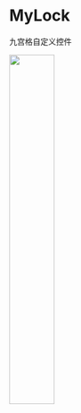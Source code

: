 # MyLock
九宫格自定义控件

<img src="/9j/4TRpRXhpZgAASUkqAAgAAAALABABAgAaAAAAkgAAAAABBAABAAAA4AEAAAEBBAABAAAA4AEA
ADIBAgAUAAAArAAAABIBAwABAAAAAQAAABMCAwABAAAAAQAAAGmHBAABAAAA1wAAACgBAwABAAAA
AgAAABoBBQABAAAAwAAAABsBBQABAAAAyAAAAA8BAgAHAAAA0AAAALUBAABBbmRyb2lkIFNESyBi
dWlsdCBmb3IgeDg2ADIwMTc6MDY6MjEgMDI6Mzc6MzIASAAAAAEAAABIAAAAAQAAAEdvb2dsZQAO
AJKSAgAEAAAAMDg3AJGSAgAEAAAAMDg3AJCSAgAEAAAAMDg3AAqSBQABAAAAhQEAAAmSAwABAAAA
AAAAAASQAgAUAAAAjQEAAAOgBAABAAAA4AEAAAOQAgAUAAAAoQEAAAOkAwABAAAAAAAAAAKgBAAB
AAAA4AEAAAGRBwAEAAAAAQIDAAGgAwABAAAA//8AAACQBwAEAAAAMDIyMACgBwAEAAAAMDEwMAAA
AAAkEwAA6AMAADIwMTc6MDY6MjEgMDI6Mzc6MzIAMjAxNzowNjoyMSAwMjozNzozMgACAAECBAAB
AAAA0wEAAAICBAABAAAAjjIAAAAAAAD/2P/gABBKRklGAAEBAAABAAEAAP/bAEMABQMEBAQDBQQE
BAUFBQYHDAgHBwcHDwsLCQwRDxISEQ8RERMWHBcTFBoVEREYIRgaHR0fHx8TFyIkIh4kHB4fHv/b
AEMBBQUFBwYHDggIDh4UERQeHh4eHh4eHh4eHh4eHh4eHh4eHh4eHh4eHh4eHh4eHh4eHh4eHh4e
Hh4eHh4eHh4eHv/AABEIAPABQAMBIgACEQEDEQH/xAAfAAABBQEBAQEBAQAAAAAAAAAAAQIDBAUG
BwgJCgv/xAC1EAACAQMDAgQDBQUEBAAAAX0BAgMABBEFEiExQQYTUWEHInEUMoGRoQgjQrHBFVLR
8CQzYnKCCQoWFxgZGiUmJygpKjQ1Njc4OTpDREVGR0hJSlNUVVZXWFlaY2RlZmdoaWpzdHV2d3h5
eoOEhYaHiImKkpOUlZaXmJmaoqOkpaanqKmqsrO0tba3uLm6wsPExcbHyMnK0tPU1dbX2Nna4eLj
5OXm5+jp6vHy8/T19vf4+fr/xAAfAQADAQEBAQEBAQEBAAAAAAAAAQIDBAUGBwgJCgv/xAC1EQAC
AQIEBAMEBwUEBAABAncAAQIDEQQFITEGEkFRB2FxEyIygQgUQpGhscEJIzNS8BVictEKFiQ04SXx
FxgZGiYnKCkqNTY3ODk6Q0RFRkdISUpTVFVWV1hZWmNkZWZnaGlqc3R1dnd4eXqCg4SFhoeIiYqS
k5SVlpeYmZqio6Slpqeoqaqys7S1tre4ubrCw8TFxsfIycrS09TV1tfY2dri4+Tl5ufo6ery8/T1
9vf4+fr/2gAMAwEAAhEDEQA/APFv+FN/9TF/5Jf/AGdH/CZf8IB/xSP9nf2l9g/5efP8rf5n7z7m
1sY346npmvV6+ffi9/yUTVP+2P8A6JSgDq/+Fyf9S7/5O/8A2FH/AAuT/qXf/J3/AOwryiigD1f/
AIQ3/hP/APirv7R/s37f/wAu3kebs8v939/cuc7M9B1xR/wpv/qYv/JL/wCzrrPhD/yTvTP+23/o
566ugDyj/hTf/Uxf+SX/ANnR/wAJl/wgH/FI/wBnf2l9g/5efP8AK3+Z+8+5tbGN+Op6Zr1evn34
vf8AJRNU/wC2P/olKAOr/wCFyf8AUu/+Tv8A9hR/wuT/AKl3/wAnf/sK8oooA9X/AOEN/wCE/wD+
Ku/tH+zft/8Ay7eR5uzy/wB39/cuc7M9B1xR/wAKb/6mL/yS/wDs66z4Q/8AJO9M/wC23/o566ug
Dyj/AIU3/wBTF/5Jf/Z0f8Jl/wAIB/xSP9nf2l9g/wCXnz/K3+Z+8+5tbGN+Op6Zr1evn34vf8lE
1T/tj/6JSgDq/wDhcn/Uu/8Ak7/9hR/wuT/qXf8Ayd/+wryiigD1f/hDf+E//wCKu/tH+zft/wDy
7eR5uzy/3f39y5zsz0HXFH/Cm/8AqYv/ACS/+zrrPhD/AMk70z/tt/6OeuroA8o/4U3/ANTF/wCS
X/2dH/CZf8IB/wAUj/Z39pfYP+Xnz/K3+Z+8+5tbGN+Op6Zr1evn34vf8lE1T/tj/wCiUoA6v/hc
n/Uu/wDk7/8AYUf8Lk/6l3/yd/8AsK8oooA9X/4Q3/hP/wDirv7R/s37f/y7eR5uzy/3f39y5zsz
0HXFH/Cm/wDqYv8AyS/+zrrPhD/yTvTP+23/AKOeuroA8o/4U3/1MX/kl/8AZ0f8Jl/wgH/FI/2d
/aX2D/l58/yt/mfvPubWxjfjqema9Xr59+L3/JRNU/7Y/wDolKAOr/4XJ/1Lv/k7/wDYUf8AC5P+
pd/8nf8A7CvKKKAPV/8AhDf+E/8A+Ku/tH+zft//AC7eR5uzy/3f39y5zsz0HXFH/Cm/+pi/8kv/
ALOus+EP/JO9M/7bf+jnrq6APKP+FN/9TF/5Jf8A2dH/AAmX/CAf8Uj/AGd/aX2D/l58/wArf5n7
z7m1sY346npmvV6+ffi9/wAlE1T/ALY/+iUoA6v/AIXJ/wBS7/5O/wD2FH/C5P8AqXf/ACd/+wry
iigD1f8A4Q3/AIT/AP4q7+0f7N+3/wDLt5Hm7PL/AHf39y5zsz0HXFH/AApv/qYv/JL/AOzrrPhD
/wAk70z/ALbf+jnrq6APKP8AhTf/AFMX/kl/9nR/wmX/AAgH/FI/2d/aX2D/AJefP8rf5n7z7m1s
Y346npmvV6+ffi9/yUTVP+2P/olKAOr/AOFyf9S7/wCTv/2FH/C5P+pd/wDJ3/7CvKKKAPq6vn34
vf8AJRNU/wC2P/olK7b/AIXBpv8A0B7v/v4tZ934PufHlw/iy0vIrOC+xthlUsy7B5ZyRxyUJ/Gg
Dy2ivTP+FP6l/wBBi0/79tR/wp/Uv+gxaf8AftqAO3+EP/JO9M/7bf8Ao566uvLrPxhbeA7ZfCd3
ZzXk9jndNEwVW3nzBgHngPj8Kl/4XBpv/QHu/wDv4tAHplfPvxe/5KJqn/bH/wBEpXbf8Lg03/oD
3f8A38Ws+78H3Pjy4fxZaXkVnBfY2wyqWZdg8s5I45KE/jQB5bRXpn/Cn9S/6DFp/wB+2o/4U/qX
/QYtP+/bUAdv8If+Sd6Z/wBtv/Rz11deXWfjC28B2y+E7uzmvJ7HO6aJgqtvPmDAPPAfH4VL/wAL
g03/AKA93/38WgD0yvn34vf8lE1T/tj/AOiUrtv+Fwab/wBAe7/7+LWfd+D7nx5cP4stLyKzgvsb
YZVLMuweWckcclCfxoA8tor0z/hT+pf9Bi0/79tR/wAKf1L/AKDFp/37agDt/hD/AMk70z/tt/6O
eurry6z8YW3gO2Xwnd2c15PY53TRMFVt58wYB54D4/Cpf+Fwab/0B7v/AL+LQB6ZXz78Xv8Akomq
f9sf/RKV23/C4NN/6A93/wB/FrPu/B9z48uH8WWl5FZwX2NsMqlmXYPLOSOOShP40AeW0V6Z/wAK
f1L/AKDFp/37aj/hT+pf9Bi0/wC/bUAdv8If+Sd6Z/22/wDRz11deXWfjC28B2y+E7uzmvJ7HO6a
JgqtvPmDAPPAfH4VL/wuDTf+gPd/9/FoA9Mr59+L3/JRNU/7Y/8AolK7b/hcGm/9Ae7/AO/i1n3f
g+58eXD+LLS8is4L7G2GVSzLsHlnJHHJQn8aAPLaK9M/4U/qX/QYtP8Av21H/Cn9S/6DFp/37agD
t/hD/wAk70z/ALbf+jnrq68us/GFt4Dtl8J3dnNeT2Od00TBVbefMGAeeA+PwqX/AIXBpv8A0B7v
/v4tAHplfPvxe/5KJqn/AGx/9EpXbf8AC4NN/wCgPd/9/FrPu/B9z48uH8WWl5FZwX2NsMqlmXYP
LOSOOShP40AeW0V6Z/wp/Uv+gxaf9+2o/wCFP6l/0GLT/v21AHb/AAh/5J3pn/bb/wBHPXV15dZ+
MLbwHbL4Tu7Oa8nsc7pomCq28+YMA88B8fhUv/C4NN/6A93/AN/FoA9Mr59+L3/JRNU/7Y/+iUrt
v+Fwab/0B7v/AL+LWfd+D7nx5cP4stLyKzgvsbYZVLMuweWckcclCfxoA8tor0z/AIU/qX/QYtP+
/bUf8Kf1L/oMWn/ftqAPM6+g/hD/AMk70z/tt/6OevnyvoP4Q/8AJO9M/wC23/o56AOrooooA+ff
i9/yUTVP+2P/AKJSuTrrPi9/yUTVP+2P/olK5OgAr6D+EP8AyTvTP+23/o56+fK+g/hD/wAk70z/
ALbf+jnoA6uiiigD59+L3/JRNU/7Y/8AolK5Ous+L3/JRNU/7Y/+iUrk6ACvoP4Q/wDJO9M/7bf+
jnr58r6D+EP/ACTvTP8Att/6OegDq6KKKAPn34vf8lE1T/tj/wCiUrk66z4vf8lE1T/tj/6JSuTo
AK+g/hD/AMk70z/tt/6OevnyvoP4Q/8AJO9M/wC23/o56AOrooooA+ffi9/yUTVP+2P/AKJSuTrr
Pi9/yUTVP+2P/olK5OgAr6D+EP8AyTvTP+23/o56+fK+g/hD/wAk70z/ALbf+jnoA6uiiigD59+L
3/JRNU/7Y/8AolK5Ous+L3/JRNU/7Y/+iUrk6ACvoP4Q/wDJO9M/7bf+jnr58r6D+EP/ACTvTP8A
tt/6OegDq6KKKAPn34vf8lE1T/tj/wCiUrk66z4vf8lE1T/tj/6JSuToAK+g/hD/AMk70z/tt/6O
evnyvoP4Q/8AJO9M/wC23/o56AOrooooA8S/4VH4j/5/dJ/7+yf/ABFdDo/i7TfAunReFdXgu572
xz5slqitEd5MgwWZT0cZyBzmvTK+ffi9/wAlE1T/ALY/+iUoA9B/4W54c/58tW/79R//ABdH/C3P
Dn/Plq3/AH6j/wDi68SooA9M1fwjqXjrUZfFWkT2kFlfY8qO6dllGwCM5Cqw6ocYJ4xVT/hUfiP/
AJ/dJ/7+yf8AxFehfCH/AJJ3pn/bb/0c9dXQB4l/wqPxH/z+6T/39k/+IrodH8Xab4F06Lwrq8F3
Pe2OfNktUVojvJkGCzKejjOQOc16ZXz78Xv+Siap/wBsf/RKUAeg/wDC3PDn/Plq3/fqP/4uj/hb
nhz/AJ8tW/79R/8AxdeJUUAemav4R1Lx1qMvirSJ7SCyvseVHdOyyjYBGchVYdUOME8Yqp/wqPxH
/wA/uk/9/ZP/AIivQvhD/wAk70z/ALbf+jnrq6APEv8AhUfiP/n90n/v7J/8RXQ6P4u03wLp0XhX
V4Lue9sc+bJaorRHeTIMFmU9HGcgc5r0yvn34vf8lE1T/tj/AOiUoA9B/wCFueHP+fLVv+/Uf/xd
H/C3PDn/AD5at/36j/8Ai68SooA9M1fwjqXjrUZfFWkT2kFlfY8qO6dllGwCM5Cqw6ocYJ4xVT/h
UfiP/n90n/v7J/8AEV6F8If+Sd6Z/wBtv/Rz11dAHiX/AAqPxH/z+6T/AN/ZP/iK6HR/F2m+BdOi
8K6vBdz3tjnzZLVFaI7yZBgsyno4zkDnNemV8+/F7/komqf9sf8A0SlAHoP/AAtzw5/z5at/36j/
APi6P+FueHP+fLVv+/Uf/wAXXiVFAHpmr+EdS8dajL4q0ie0gsr7HlR3Tsso2ARnIVWHVDjBPGKq
f8Kj8R/8/uk/9/ZP/iK9C+EP/JO9M/7bf+jnrq6APEv+FR+I/wDn90n/AL+yf/EV0Oj+LtN8C6dF
4V1eC7nvbHPmyWqK0R3kyDBZlPRxnIHOa9Mr59+L3/JRNU/7Y/8AolKAPQf+FueHP+fLVv8Av1H/
APF0f8Lc8Of8+Wrf9+o//i68SooA9M1fwjqXjrUZfFWkT2kFlfY8qO6dllGwCM5Cqw6ocYJ4xVT/
AIVH4j/5/dJ/7+yf/EV6F8If+Sd6Z/22/wDRz11dAHiX/Co/Ef8Az+6T/wB/ZP8A4iuh0fxdpvgX
TovCurwXc97Y582S1RWiO8mQYLMp6OM5A5zXplfPvxe/5KJqn/bH/wBEpQB6D/wtzw5/z5at/wB+
o/8A4uj/AIW54c/58tW/79R//F14lRQB6Zq/hHUvHWoy+KtIntILK+x5Ud07LKNgEZyFVh1Q4wTx
iqn/AAqPxH/z+6T/AN/ZP/iK9C+EP/JO9M/7bf8Ao566ugDxL/hUfiP/AJ/dJ/7+yf8AxFdDo/i7
TfAunReFdXgu572xz5slqitEd5MgwWZT0cZyBzmvTK+ffi9/yUTVP+2P/olKAPQf+FueHP8Any1b
/v1H/wDF0f8AC3PDn/Plq3/fqP8A+LrxKigD6ur59+L3/JRNU/7Y/wDolK9M/wCFo+FP+e13/wB+
DXHeI/C2q+M9Zn8S6GkL6febfJaWTYx2KEbI7fMpoA84ort/+FXeK/8Anlaf9/xR/wAKu8V/88rT
/v8AigD0z4Q/8k70z/tt/wCjnrq6858N+KNK8GaLB4a1x5U1Cz3ecIo96jexdcHv8rCtD/haPhT/
AJ7Xf/fg0AdtXz78Xv8Akomqf9sf/RKV6Z/wtHwp/wA9rv8A78GuO8R+FtV8Z6zP4l0NIX0+82+S
0smxjsUI2R2+ZTQB5xRXb/8ACrvFf/PK0/7/AIo/4Vd4r/55Wn/f8UAemfCH/knemf8Abb/0c9dX
XnPhvxRpXgzRYPDWuPKmoWe7zhFHvUb2Lrg9/lYVof8AC0fCn/Pa7/78GgDtq+ffi9/yUTVP+2P/
AKJSvTP+Fo+FP+e13/34Ncd4j8Lar4z1mfxLoaQvp95t8lpZNjHYoRsjt8ymgDziiu3/AOFXeK/+
eVp/3/FH/CrvFf8AzytP+/4oA9M+EP8AyTvTP+23/o566uvOfDfijSvBmiweGtceVNQs93nCKPeo
3sXXB7/KwrQ/4Wj4U/57Xf8A34NAHbV8+/F7/komqf8AbH/0Slemf8LR8Kf89rv/AL8GuO8R+FtV
8Z6zP4l0NIX0+82+S0smxjsUI2R2+ZTQB5xRXb/8Ku8V/wDPK0/7/ij/AIVd4r/55Wn/AH/FAHpn
wh/5J3pn/bb/ANHPXV15z4b8UaV4M0WDw1rjypqFnu84RR71G9i64Pf5WFaH/C0fCn/Pa7/78GgD
tq+ffi9/yUTVP+2P/olK9M/4Wj4U/wCe13/34Ncd4j8Lar4z1mfxLoaQvp95t8lpZNjHYoRsjt8y
mgDziiu3/wCFXeK/+eVp/wB/xR/wq7xX/wA8rT/v+KAPTPhD/wAk70z/ALbf+jnrq6858N+KNK8G
aLB4a1x5U1Cz3ecIo96jexdcHv8AKwrQ/wCFo+FP+e13/wB+DQB21fPvxe/5KJqn/bH/ANEpXpn/
AAtHwp/z2u/+/BrjvEfhbVfGesz+JdDSF9PvNvktLJsY7FCNkdvmU0AecUV2/wDwq7xX/wA8rT/v
+KP+FXeK/wDnlaf9/wAUAemfCH/knemf9tv/AEc9dXXnPhvxRpXgzRYPDWuPKmoWe7zhFHvUb2Lr
g9/lYVof8LR8Kf8APa7/AO/BoA7avn34vf8AJRNU/wC2P/olK9M/4Wj4U/57Xf8A34Ncd4j8Lar4
z1mfxLoaQvp95t8lpZNjHYoRsjt8ymgDziiu3/4Vd4r/AOeVp/3/ABR/wq7xX/zytP8Av+KAOIr6
D+EP/JO9M/7bf+jnr58r6D+EP/JO9M/7bf8Ao56AOrooooA+ffi9/wAlE1T/ALY/+iUrk66z4vf8
lE1T/tj/AOiUrk6ACvoP4Q/8k70z/tt/6OevnyvoP4Q/8k70z/tt/wCjnoA6uiiigD59+L3/ACUT
VP8Atj/6JSuTrrPi9/yUTVP+2P8A6JSuToAK+g/hD/yTvTP+23/o56+fK+g/hD/yTvTP+23/AKOe
gDq6KKKAPn34vf8AJRNU/wC2P/olK5Ous+L3/JRNU/7Y/wDolK5OgAr6D+EP/JO9M/7bf+jnr58r
6D+EP/JO9M/7bf8Ao56AOrooooA+ffi9/wAlE1T/ALY/+iUrk66z4vf8lE1T/tj/AOiUrk6ACvoP
4Q/8k70z/tt/6OevnyvoP4Q/8k70z/tt/wCjnoA6uiiigD59+L3/ACUTVP8Atj/6JSuTrrPi9/yU
TVP+2P8A6JSuToAK+g/hD/yTvTP+23/o56+fK+g/hD/yTvTP+23/AKOegDq6KKKAPn34vf8AJRNU
/wC2P/olK5Ous+L3/JRNU/7Y/wDolK5OgAr6D+EP/JO9M/7bf+jnr58r6D+EP/JO9M/7bf8Ao56A
OrooooA+ff8AhXPjL/oD/wDkzD/8VXoPhDxHo3hPw7a+H/EF59i1O13+dD5Tybdzs6/MgKnKsDwe
9eg18+/F7/komqf9sf8A0SlAHq//AAsbwb/0GP8AyWm/+Jo/4WN4N/6DH/ktN/8AE18+UUAeg+L/
AA5rPizxFdeIPD9n9t0y62eTP5qR7tiBG+VyGGGUjkdqyv8AhXPjL/oD/wDkzD/8VXq/wh/5J3pn
/bb/ANHPXV0AfPv/AArnxl/0B/8AyZh/+Kr0Hwh4j0bwn4dtfD/iC8+xana7/Oh8p5Nu52dfmQFT
lWB4PevQa+ffi9/yUTVP+2P/AKJSgD1f/hY3g3/oMf8AktN/8TR/wsbwb/0GP/Jab/4mvnyigDv/
ABloOqeKfEd1r+hW6XWm3ezyJjMkW/agRvlchhhlYcjtWP8A8ID4r/6BsX/gZD/8XXW+Fv8AkUNH
/wCuEn/o+Wr9eRXzKVKo4KOx+h5XwXQxuDp4iVVpyV7WRwf/AAgPiv8A6BsX/gZD/wDF16T4K13T
PDPhm00PW55La/tt/mxrA8oXc7OPmQFT8rA8H9apUVl/a0/5Ud//ABD/AA3/AD+l9yOm/wCE88L/
APP/ADf+AU//AMRR/wAJ54X/AOf+b/wCn/8AiK5mij+1p/yoP+If4b/n9L7kc3408P6t4m8TXeua
JbLc2Fzs8qRpkiLbUVD8rkMPmUjkfpWQPAHiwkAabGSeABeQ/wDxdd3VrSf+Qraf9d0/9CqoZpOU
kuUyr8B4enSlNVXom9l0PPv+Fc+Mv+gP/wCTMP8A8VXoPhDxHo3hPw7a+H/EF59i1O13+dD5Tybd
zs6/MgKnKsDwe9eg18+/F7/komqf9sf/AESle0fmR6v/AMLG8G/9Bj/yWm/+Jo/4WN4N/wCgx/5L
Tf8AxNfPlFAHoPi/w5rPizxFdeIPD9n9t0y62eTP5qR7tiBG+VyGGGUjkdqyv+Fc+Mv+gP8A+TMP
/wAVXq/wh/5J3pn/AG2/9HPXV0AfPv8Awrnxl/0B/wDyZh/+Kr0Hwh4j0bwn4dtfD/iC8+xana7/
ADofKeTbudnX5kBU5VgeD3r0Gvn34vf8lE1T/tj/AOiUoA9X/wCFjeDf+gx/5LTf/E0f8LG8G/8A
QY/8lpv/AImvnyigD0Hxf4c1nxZ4iuvEHh+z+26ZdbPJn81I92xAjfK5DDDKRyO1ZX/CufGX/QH/
APJmH/4qvV/hD/yTvTP+23/o566ugD59/wCFc+Mv+gP/AOTMP/xVeg+EPEejeE/Dtr4f8QXn2LU7
Xf50PlPJt3Ozr8yAqcqwPB716DXz78Xv+Siap/2x/wDRKUAer/8ACxvBv/QY/wDJab/4mj/hY3g3
/oMf+S03/wATXz5RQB6D4v8ADms+LPEV14g8P2f23TLrZ5M/mpHu2IEb5XIYYZSOR2rK/wCFc+Mv
+gP/AOTMP/xVer/CH/knemf9tv8A0c9dXQB8+/8ACufGX/QH/wDJmH/4qvQfCHiPRvCfh218P+IL
z7Fqdrv86Hynk27nZ1+ZAVOVYHg969Br59+L3/JRNU/7Y/8AolKAPV/+FjeDf+gx/wCS03/xNH/C
xvBv/QY/8lpv/ia+fKKAPq6vn34vf8lE1T/tj/6JSvYv+E28Kf8AQctP++jXlvjrRNV8ReKrzWdD
sZb/AE+42eTcRDKvtRVbH0ZSPwoA4Oiuh/4QnxX/ANAO7/If40f8IT4r/wCgHd/kP8aAPYvhD/yT
vTP+23/o566uuE8Ca3pXh3wpZ6Nrl9DYahb7/OglOGTdIzLn6qwP41t/8Jt4U/6Dlp/30aAOgr59
+L3/ACUTVP8Atj/6JSvYv+E28Kf9By0/76NeW+OtE1XxF4qvNZ0Oxlv9PuNnk3EQyr7UVWx9GUj8
KAODorof+EJ8V/8AQDu/yH+NH/CE+K/+gHd/kP8AGgDs/C3/ACKGj/8AXCT/ANHy1fqpoUEtnoFh
p90hiurWN0nibrGxkdwD/wABdT+Iq3Xy+M/jy9T924b/AORVQ/whRRRXKe4FFFFABVrSf+Qraf8A
XdP/AEKqtTWU8VteQ3M8gjhikV5HPRVByT+VaUvjXqc2M/3ep/hf5M9Fr59+L3/JRNU/7Y/+iUr2
L/hNvCn/AEHLT/vo15b460TVfEXiq81nQ7GW/wBPuNnk3EQyr7UVWx9GUj8K+uP52ODorof+EJ8V
/wDQDu/yH+NH/CE+K/8AoB3f5D/GgD2L4Q/8k70z/tt/6OeurrhPAmt6V4d8KWeja5fQ2GoW+/zo
JThk3SMy5+qsD+Nbf/CbeFP+g5af99GgDoK+ffi9/wAlE1T/ALY/+iUr2L/hNvCn/QctP++jXlvj
rRNV8ReKrzWdDsZb/T7jZ5NxEMq+1FVsfRlI/CgDg6K6H/hCfFf/AEA7v8h/jR/whPiv/oB3f5D/
ABoA9i+EP/JO9M/7bf8Ao566uuE8Ca3pXh3wpZ6Nrl9DYahb7/OglOGTdIzLn6qwP41t/wDCbeFP
+g5af99GgDoK+ffi9/yUTVP+2P8A6JSvYv8AhNvCn/QctP8Avo15b460TVfEXiq81nQ7GW/0+42e
TcRDKvtRVbH0ZSPwoA4Oiuh/4QnxX/0A7v8AIf40f8IT4r/6Ad3+Q/xoA9i+EP8AyTvTP+23/o56
6uuE8Ca3pXh3wpZ6Nrl9DYahb7/OglOGTdIzLn6qwP41t/8ACbeFP+g5af8AfRoA6Cvn34vf8lE1
T/tj/wCiUr2L/hNvCn/QctP++jXlvjrRNV8ReKrzWdDsZb/T7jZ5NxEMq+1FVsfRlI/CgDg6K6H/
AIQnxX/0A7v8h/jR/wAIT4r/AOgHd/kP8aAOer6D+EP/ACTvTP8Att/6OevnyvoP4Q/8k70z/tt/
6OegDq6KKKAPn34vf8lE1T/tj/6JSuTrrPi9/wAlE1T/ALY/+iUrk6ACvoP4Q/8AJO9M/wC23/o5
6+fK+g/hD/yTvTP+23/o56AOrooooA871j/kada/6+Y//SeKoKn1j/kada/6+Y//AEniqCvl8Z/H
l6n7tw3/AMiqh/hCiiiuU9wKKKKACqeu/wDIEv8A/r2k/wDQTVyqeu/8gS//AOvaT/0E1pS+Nepz
Yz/d6n+F/kzyivoP4Q/8k70z/tt/6OevnyvoP4Q/8k70z/tt/wCjnr64/nY6uiiigD59+L3/ACUT
VP8Atj/6JSuTrrPi9/yUTVP+2P8A6JSuToAK+g/hD/yTvTP+23/o56+fK+g/hD/yTvTP+23/AKOe
gDq6KKKAPn34vf8AJRNU/wC2P/olK5Ous+L3/JRNU/7Y/wDolK5OgAr6D+EP/JO9M/7bf+jnr58r
6D+EP/JO9M/7bf8Ao56AOrooooA+ffi9/wAlE1T/ALY/+iUrk66z4vf8lE1T/tj/AOiUrk6ACvoP
4Q/8k70z/tt/6OevnyvoP4Q/8k70z/tt/wCjnoA6uiiigD5n/wCEZ8R/9C/q3/gHJ/hXsXw41PTd
H8GWGnavqFpp97D5nm291MsUqZkZhlWIIyCCM9iK7avn34vf8lE1T/tj/wCiUoA9t/4Sbw5/0MGk
/wDgZH/jR/wk3hz/AKGDSf8AwMj/AMa+ZqKAO2+I2malrHjO/wBR0jT7vULKby/KuLWFpYnxGqnD
KCDggg4PUGuf/wCEZ8R/9C/q3/gHJ/hXtvwh/wCSd6Z/22/9HPXV0AfM/wDwjPiP/oX9W/8AAOT/
AAr2L4canpuj+DLDTtX1C00+9h8zzbe6mWKVMyMwyrEEZBBGexFdtXz78Xv+Siap/wBsf/RKUAe2
/wDCTeHP+hg0n/wMj/xo/wCEm8Of9DBpP/gZH/jXzNRQB7PqEsdxr2qXdvIk1tPOjQyo25JAIY1J
UjggMrDjuCO1R1Q8Lf8AIoaP/wBcJP8A0fLV+vl8Z/Hl6n7tw3/yKqH+EKKKK5T3AooooAKratFJ
NpV3DDG8kskDqiIuWYlSAAB1NWataT/yFbT/AK7p/wChVpS+NepzYz/d6n+F/kzyj/hGfEf/AEL+
rf8AgHJ/hXsXw41PTdH8GWGnavqFpp97D5nm291MsUqZkZhlWIIyCCM9iK7avn34vf8AJRNU/wC2
P/olK+uP52Pbf+Em8Of9DBpP/gZH/jR/wk3hz/oYNJ/8DI/8a+ZqKAO2+I2malrHjO/1HSNPu9Qs
pvL8q4tYWlifEaqcMoIOCCDg9Qa5/wD4RnxH/wBC/q3/AIByf4V7b8If+Sd6Z/22/wDRz11dAHzP
/wAIz4j/AOhf1b/wDk/wr2L4canpuj+DLDTtX1C00+9h8zzbe6mWKVMyMwyrEEZBBGexFdtXz78X
v+Siap/2x/8ARKUAe2/8JN4c/wChg0n/AMDI/wDGj/hJvDn/AEMGk/8AgZH/AI18zUUAdt8RtM1L
WPGd/qOkafd6hZTeX5VxawtLE+I1U4ZQQcEEHB6g1z//AAjPiP8A6F/Vv/AOT/CvbfhD/wAk70z/
ALbf+jnrq6APmf8A4RnxH/0L+rf+Acn+FexfDjU9N0fwZYadq+oWmn3sPmebb3UyxSpmRmGVYgjI
IIz2Irtq+ffi9/yUTVP+2P8A6JSgD23/AISbw5/0MGk/+Bkf+NH/AAk3hz/oYNJ/8DI/8a+ZqKAO
2+I2malrHjO/1HSNPu9QspvL8q4tYWlifEaqcMoIOCCDg9Qa5/8A4RnxH/0L+rf+Acn+Fe2/CH/k
nemf9tv/AEc9dXQB8z/8Iz4j/wChf1b/AMA5P8K9i+HGp6bo/gyw07V9QtNPvYfM823uplilTMjM
MqxBGQQRnsRXbV8+/F7/AJKJqn/bH/0SlAHtv/CTeHP+hg0n/wADI/8AGj/hJvDn/QwaT/4GR/41
8zUUAfV1fPvxe/5KJqn/AGx/9EpXvH9p6b/0ELT/AL/L/jXhnxStbm88d6jc2lvNcQP5W2SJCyti
JQcEcHkYoA46irf9mal/0D7v/vy3+FH9mal/0D7v/vy3+FAHvHwh/wCSd6Z/22/9HPXV1x3wsuba
z8B6dbXdxFbzp5u6OVwjLmVyMg8jgg10/wDaem/9BC0/7/L/AI0AWq+ffi9/yUTVP+2P/olK94/t
PTf+ghaf9/l/xrwz4pWtzeeO9RubS3muIH8rbJEhZWxEoOCODyMUAcdRVv8AszUv+gfd/wDflv8A
Cj+zNS/6B93/AN+W/wAKAPY/hxosWo+BNKneZ0KpKmAB/wA9pD/Wug/4Ra3/AOfqX/vkVnfCy5tr
PwHp1td3EVvOnm7o5XCMuZXIyDyOCDXT/wBp6b/0ELT/AL/L/jXLPBUJycpR1fmz3sNxNmmFpRo0
qtox2Vo/qjJ/4Ra3/wCfqX/vkV5r411+bQfE13pMNukyQbMOxIJ3Irf1r2D+09N/6CFp/wB/l/xr
wz4pWtzeeO9RubS3muIH8rbJEhZWxEoOCODyMVP9n4f+X8X/AJm3+t+cf8/v/JY//IkP/CbXX/Pj
D/30aP8AhNrr/nxh/wC+jXP/ANmal/0D7v8A78t/hR/Zmpf9A+7/AO/Lf4Uf2fh/5fxf+Yf635x/
z+/8lj/8ie1eCtOTXvDNpq00jQvPvyiDIG12Xv8ASt218NwQXMU4uZCY3DgFRzg5rK+FlzbWfgPT
ra7uIredPN3RyuEZcyuRkHkcEGun/tPTf+ghaf8Af5f8aFgMOndR/Fkz4szecXGVXR/3Y/5Fqvn3
4vf8lE1T/tj/AOiUr3j+09N/6CFp/wB/l/xrwz4pWtzeeO9RubS3muIH8rbJEhZWxEoOCODyMV2H
zpx1FW/7M1L/AKB93/35b/Cj+zNS/wCgfd/9+W/woA94+EP/ACTvTP8Att/6OeurrjvhZc21n4D0
62u7iK3nTzd0crhGXMrkZB5HBBrp/wC09N/6CFp/3+X/ABoAtV8+/F7/AJKJqn/bH/0Sle8f2npv
/QQtP+/y/wCNeGfFK1ubzx3qNzaW81xA/lbZIkLK2IlBwRweRigDjqKt/wBmal/0D7v/AL8t/hR/
Zmpf9A+7/wC/Lf4UAe8fCH/knemf9tv/AEc9dXXHfCy5trPwHp1td3EVvOnm7o5XCMuZXIyDyOCD
XT/2npv/AEELT/v8v+NAFqvn34vf8lE1T/tj/wCiUr3j+09N/wCghaf9/l/xrwz4pWtzeeO9RubS
3muIH8rbJEhZWxEoOCODyMUAcdRVv+zNS/6B93/35b/Cj+zNS/6B93/35b/CgD3j4Q/8k70z/tt/
6OeurrjvhZc21n4D062u7iK3nTzd0crhGXMrkZB5HBBrp/7T03/oIWn/AH+X/GgC1Xz78Xv+Siap
/wBsf/RKV7x/aem/9BC0/wC/y/414Z8UrW5vPHeo3NpbzXED+VtkiQsrYiUHBHB5GKAOOoq3/Zmp
f9A+7/78t/hR/Zmpf9A+7/78t/hQBUr6D+EP/JO9M/7bf+jnr58r6D+EP/JO9M/7bf8Ao56AOroo
ooA+ffi9/wAlE1T/ALY/+iUrk66z4vf8lE1T/tj/AOiUrk6ACvoP4Q/8k70z/tt/6OevnyvoP4Q/
8k70z/tt/wCjnoA6uiiigD59+L3/ACUTVP8Atj/6JSuTrrPi9/yUTVP+2P8A6JSuToAK+g/hD/yT
vTP+23/o56+fK+g/hD/yTvTP+23/AKOegDq6KKKAPn34vf8AJRNU/wC2P/olK5Ous+L3/JRNU/7Y
/wDolK5OgAr6D+EP/JO9M/7bf+jnr58r6D+EP/JO9M/7bf8Ao56AOrooooA+ffi9/wAlE1T/ALY/
+iUrk66z4vf8lE1T/tj/AOiUrk6ACvoP4Q/8k70z/tt/6OevnyvoP4Q/8k70z/tt/wCjnoA6uiii
gD59+L3/ACUTVP8Atj/6JSuTrrPi9/yUTVP+2P8A6JSuToAK+g/hD/yTvTP+23/o56+fK+g/hD/y
TvTP+23/AKOegDq6KKKAPn34vf8AJRNU/wC2P/olK5Ous+L3/JRNU/7Y/wDolK5OgAr6D+EP/JO9
M/7bf+jnr58r6D+EP/JO9M/7bf8Ao56AOrooooA+Ua+g/hD/AMk70z/tt/6Oeurr59+L3/JRNU/7
Y/8AolKAPoKivlGigDrPi9/yUTVP+2P/AKJSuTr6D+EP/JO9M/7bf+jnrq6APlGvoP4Q/wDJO9M/
7bf+jnrq6+ffi9/yUTVP+2P/AKJSgD6Cor5RooA6z4vf8lE1T/tj/wCiUrk6+g/hD/yTvTP+23/o
566ugD5Rr6D+EP8AyTvTP+23/o566uvn34vf8lE1T/tj/wCiUoA+gqK+UaKAOs+L3/JRNU/7Y/8A
olK5OvoP4Q/8k70z/tt/6OeuroA+Ua+g/hD/AMk70z/tt/6Oeurr59+L3/JRNU/7Y/8AolKAPoKi
vlGigDrPi9/yUTVP+2P/AKJSuTr6D+EP/JO9M/7bf+jnrq6APlGvoP4Q/wDJO9M/7bf+jnrq6+ff
i9/yUTVP+2P/AKJSgD6Cor5RooA6z4vf8lE1T/tj/wCiUrk6+g/hD/yTvTP+23/o566ugD5Rr6D+
EP8AyTvTP+23/o566uvn34vf8lE1T/tj/wCiUoA+gqK+UaKAOs+L3/JRNU/7Y/8AolK5OvoP4Q/8
k70z/tt/6OeuroA+Ua+g/hD/AMk70z/tt/6Oeurr59+L3/JRNU/7Y/8AolKAPoKivlGigD6ur59+
L3/JRNU/7Y/+iUr6Cr59+L3/ACUTVP8Atj/6JSgDk6KKKAPoP4Q/8k70z/tt/wCjnrq65T4Q/wDJ
O9M/7bf+jnrq6ACvn34vf8lE1T/tj/6JSvoKvn34vf8AJRNU/wC2P/olKAOTooooA+g/hD/yTvTP
+23/AKOeurrlPhD/AMk70z/tt/6OeuroAK+ffi9/yUTVP+2P/olK+gq+ffi9/wAlE1T/ALY/+iUo
A5OiiigD6D+EP/JO9M/7bf8Ao566uuU+EP8AyTvTP+23/o566ugAr59+L3/JRNU/7Y/+iUr6Cr59
+L3/ACUTVP8Atj/6JSgDk6KKKAPoP4Q/8k70z/tt/wCjnrq65T4Q/wDJO9M/7bf+jnrq6ACvn34v
f8lE1T/tj/6JSvoKvn34vf8AJRNU/wC2P/olKAOTooooA+g/hD/yTvTP+23/AKOeurrlPhD/AMk7
0z/tt/6OeuroAK+ffi9/yUTVP+2P/olK+gq+ffi9/wAlE1T/ALY/+iUoA5OiiigD6D+EP/JO9M/7
bf8Ao566uuU+EP8AyTvTP+23/o566ugAr59+L3/JRNU/7Y/+iUr6Cr59+L3/ACUTVP8Atj/6JSgD
k6KKKALf9p6l/wBBC7/7/N/jXuXwstra88B6dc3dvFcTv5u6SVA7NiVwMk8ngAV4FX0H8If+Sd6Z
/wBtv/Rz0AdD/Zmm/wDQPtP+/K/4Uf2Zpv8A0D7T/vyv+FWqKAPAvildXNn471G2tLia3gTytscT
lVXMSk4A4HJzXM/2nqX/AEELv/v83+NdD8Xv+Siap/2x/wDRKVydAFv+09S/6CF3/wB/m/xr3L4W
W1teeA9Oubu3iuJ383dJKgdmxK4GSeTwAK8Cr6D+EP8AyTvTP+23/o56AOh/szTf+gfaf9+V/wAK
P7M03/oH2n/flf8ACrVFAHgXxSurmz8d6jbWlxNbwJ5W2OJyqrmJScAcDk5rmf7T1L/oIXf/AH+b
/Guh+L3/ACUTVP8Atj/6JSuToAt/2nqX/QQu/wDv83+Ne5fCy2trzwHp1zd28VxO/m7pJUDs2JXA
yTyeABXgVfQfwh/5J3pn/bb/ANHPQB0P9mab/wBA+0/78r/hR/Zmm/8AQPtP+/K/4VaooA8C+KV1
c2fjvUba0uJreBPK2xxOVVcxKTgDgcnNcz/aepf9BC7/AO/zf410Pxe/5KJqn/bH/wBEpXJ0AW/7
T1L/AKCF3/3+b/GvcvhZbW154D065u7eK4nfzd0kqB2bErgZJ5PAArwKvoP4Q/8AJO9M/wC23/o5
6AOh/szTf+gfaf8Aflf8KP7M03/oH2n/AH5X/CrVFAHgXxSurmz8d6jbWlxNbwJ5W2OJyqrmJScA
cDk5rmf7T1L/AKCF3/3+b/Guh+L3/JRNU/7Y/wDolK5OgC3/AGnqX/QQu/8Av83+Ne5fCy2trzwH
p1zd28VxO/m7pJUDs2JXAyTyeABXgVfQfwh/5J3pn/bb/wBHPQB0P9mab/0D7T/vyv8AhR/Zmm/9
A+0/78r/AIVaooA8C+KV1c2fjvUba0uJreBPK2xxOVVcxKTgDgcnNcz/AGnqX/QQu/8Av83+NdD8
Xv8Akomqf9sf/RKVydAFv+09S/6CF3/3+b/GvcvhZbW154D065u7eK4nfzd0kqB2bErgZJ5PAArw
KvoP4Q/8k70z/tt/6OegDof7M03/AKB9p/35X/Cj+zNN/wCgfaf9+V/wq1RQB4F8Urq5s/Heo21p
cTW8CeVtjicqq5iUnAHA5Oa5n+09S/6CF3/3+b/Guh+L3/JRNU/7Y/8AolK5OgC3/aepf9BC7/7/
ADf417l8LLa2vPAenXN3bxXE7+buklQOzYlcDJPJ4AFeBV9B/CH/AJJ3pn/bb/0c9AHQ/wBmab/0
D7T/AL8r/hR/Zmm/9A+0/wC/K/4VaooA/9n/4AAQSkZJRgABAQAAAQABAAD/2wBDAAIBAQEBAQIB
AQECAgICAgQDAgICAgUEBAMEBgUGBgYFBgYGBwkIBgcJBwYGCAsICQoKCgoKBggLDAsKDAkKCgr/
2wBDAQICAgICAgUDAwUKBwYHCgoKCgoKCgoKCgoKCgoKCgoKCgoKCgoKCgoKCgoKCgoKCgoKCgoK
CgoKCgoKCgoKCgr/wAARCAHgAeADASIAAhEBAxEB/8QAHAABAQEBAQEBAQEAAAAAAAAAAAgJBgcD
BQQB/8QAUBAAAQAECAoGBwUGBQQCAwAAAAcJMYUBBAYIEhMUxAIFFRYYGViVltIDMlZX09QlJig0
UmjkJDdCRHIhIilis7QXZoOSkxEjM1M1dEd1gv/EAB0BAQABBAMBAAAAAAAAAAAAAAAGAQUHCAID
CQT/xAA/EQEAAAMCBwsJCAMAAAAAAAAAAQIDBQYEEjU2cnOyCBMVFjFTVZKTs8IRGCEiUqLS4eIH
FDIzY6Gj0RdCgv/aAAwDAQACEQMRAD8AwfBtoAIkU3tSM574W2RIuQajl8XMiYDbQGJYA20BiWAL
ZXINRy+LmRMWypvakZz3wtsDEsG2gAxLBtoAIkU3tSM574W2RIuQajl8XMiYDbQGJYA20BiWALZX
INRy+LmRMWypvakZz3wtsDEsG2gAxLBtoAIkU3tSM574W2RIuQajl8XMiYDbQGJYA20BiWALZXIN
Ry+LmRMWypvakZz3wtsDEsG2gAxLBtoAIkU3tSM574W2RIuQajl8XMiYDbQGJYA20BiWALZXINRy
+LmRMWypvakZz3wtsDEsG2gAxLBtoAIkU3tSM574W2RIuQajl8XMiYDbQGJYA20BiWALZXINRy+L
mRMWypvakZz3wtsDEsG2gAAACJFyDUcvi5kTFsrkGo5fFzImAAAAAALZU3tSM574W2RIpvakZz3w
tsAAAAAAiRcg1HL4uZExbK5BqOXxcyJgAAAAAC2VN7UjOe+FtkSKb2pGc98LbAAAAAAIkXINRy+L
mRMWyuQajl8XMiYAAAAAAtlTe1IznvhbZEim9qRnPfC2wAAAAACJFyDUcvi5kTFsrkGo5fFzImAA
AAAALZU3tSM574W2RIpvakZz3wtsAAAAAAiRcg1HL4uZExbK5BqOXxcyJgAAAAAC2VN7UjOe+Ftk
SKb2pGc98LbAAAAAAIkXINRy+LmRMWyuQajl8XMiYAAAAAAtlTe1IznvhbZEim9qRnPfC2wAAAAA
CJFyDUcvi5kTFsrkGo5fFzImAAAAAALZU3tSM574W2RIpvakZz3wtsAAAAAAiRcg1HL4uZExbK5B
qOXxcyJgAAAAAC2VN7UjOe+FtkSKb2pGc98LbAAAAAAIkXINRy+LmRMWyuQajl8XMiYAAAAAAtlT
e1IznvhbZEim9qRnPfC2wAAAAACJFyDUcvi5kTFsrkGo5fFzImAAAAAALZU3tSM574W2RIpvakZz
3wtsAAAAMgdJqcbtAS44qjnONJqcbtAS44qjnOBUa5BqOXxcyJi2lantEZ6aQHr1kfJuR88fSdgr
rTXVNqp0KdTgU6HXoYHwFS6NE3PZ/kRwrE+QDIAGv+jRNz2f5EcKxPkGjRNz2f5EcKxPkAyABr/o
0Tc9n+RHCsT5Bo0Tc9n+RHCsT5AJZU3tSM574W2RKsq9nfMrR/8AUbLGUssZnejLfU2aprrNQp0K
7DoU+pTw/jJb0mpxu0BLjiqOc4GvwMgdJqcbtAS44qjnONJqcbtAS44qjnOBr8DIHSanG7QEuOKo
5zjSanG7QEuOKo5zgVGuQajl8XMiYtpWp7RGemkB69ZHybkfPH0nYK6011TaqdCnU4FOh16GB8BU
ujRNz2f5EcKxPkAyABr/AKNE3PZ/kRwrE+QaNE3PZ/kRwrE+QDIAGv8Ao0Tc9n+RHCsT5Bo0Tc9n
+RHCsT5AJZU3tSM574W2RKsq9nfMrR/9RssZSyxmd6Mt9TZqmus1CnQrsOhT6lPD+MlvSanG7QEu
OKo5zga/AyB0mpxu0BLjiqOc40mpxu0BLjiqOc4GvwMgdJqcbtAS44qjnONJqcbtAS44qjnOBUa5
BqOXxcyJi2lantEZ6aQHr1kfJuR88fSdgrrTXVNqp0KdTgU6HXoYHwFS6NE3PZ/kRwrE+QDIAGv+
jRNz2f5EcKxPkGjRNz2f5EcKxPkAyABr/o0Tc9n+RHCsT5Bo0Tc9n+RHCsT5AJZU3tSM574W2RKs
q9nfMrR/9RssZSyxmd6Mt9TZqmus1CnQrsOhT6lPD+MlvSanG7QEuOKo5zga/AyB0mpxu0BLjiqO
c40mpxu0BLjiqOc4GvwMgdJqcbtAS44qjnONJqcbtAS44qjnOBUa5BqOXxcyJi2lantEZ6aQHr1k
fJuR88fSdgrrTXVNqp0KdTgU6HXoYHwFS6NE3PZ/kRwrE+QDIAGv+jRNz2f5EcKxPkGjRNz2f5Ec
KxPkAyABr/o0Tc9n+RHCsT5Bo0Tc9n+RHCsT5AJZU3tSM574W2RKsq9nfMrR/wDUbLGUssZnejLf
U2aprrNQp0K7DoU+pTw/jJb0mpxu0BLjiqOc4GvwMgdJqcbtAS44qjnONJqcbtAS44qjnOBr8DIH
SanG7QEuOKo5zjSanG7QEuOKo5zgVGuQajl8XMiYtpWp7RGemkB69ZHybkfPH0nYK6011TaqdCnU
4FOh16GB8BUujRNz2f5EcKxPkAyABr/o0Tc9n+RHCsT5Bo0Tc9n+RHCsT5AMgAa/6NE3PZ/kRwrE
+QaNE3PZ/kRwrE+QCWVN7UjOe+FtkSrKvZ3zK0f/AFGyxlLLGZ3oy31Nmqa6zUKdCuw6FPqU8P4y
W9JqcbtAS44qjnOBr8DIHSanG7QEuOKo5zjSanG7QEuOKo5zgcSAALZU3tSM574W2RIpvakZz3wt
sAAAAAAiRcg1HL4uZExbK5BqOXxcyJgAAAAAC2VN7UjOe+FtkSKb2pGc98LbAAAAAAIkXINRy+Lm
RMWyuQajl8XMiYAAAAAAtlTe1IznvhbZEim9qRnPfC2wAAAAACJFyDUcvi5kTFsrkGo5fFzImAAA
AAALZU3tSM574W2RIpvakZz3wtsAAAAAAiRcg1HL4uZExbK5BqOXxcyJgAAAAAC2VN7UjOe+FtkS
Kb2pGc98LbAAAAAAIkXINRy+LmRMWyuQajl8XMiYAAAAAAtlTe1IznvhbZEim9qRnPfC2wAAAAAC
JFyDUcvi5kTFsrkGo5fFzImAAAAAALZU3tSM574W2RIpvakZz3wtsAAAAAAiRcg1HL4uZExbK5Bq
OXxcyJgAAAAAC2VN7UjOe+FtkSKb2pGc98LbAAAAAAIkXINRy+LmRMWyuQajl8XMiYAAAAAAtlTe
1IznvhbZEim9qRnPfC2wAAAAACJFyDUcvi5kTFsrkGo5fFzImAAAAAALZU3tSM574W2RIpvakZz3
wtsAAAAAAiRcg1HL4uZExbK5BqOXxcyJgAAAA1H1c8zfueg4gxl4w1c8zfueg4gxl4wHiKm9qRnP
fC2yJJ43sB5uaI3qlnbbMv8A5602Sps/vtdQoWjpupQ6/wC+eKaxmeR3vwbgxb4IGowMudYzPI73
4NwYt8EaxmeR3vwbgxb4IGowMudYzPI734NwYt8EaxmeR3vwbgxb4IHta5BqOXxcyJi2pm3t+Zx6
XHrbmlY83/yNmtNdaPcqmnTs/Q9en1P1nturnmb9z0HEGMvGAy4BqPq55m/c9BxBjLxhq55m/c9B
xBjLxgMuAaj6ueZv3PQcQYy8YaueZv3PQcQYy8YDxFTe1IznvhbZEk8b2A83NEb1SzttmX/z1psl
TZ/fa6hQtHTdSh1/3zxTWMzyO9+DcGLfBA1GBlzrGZ5He/BuDFvgjWMzyO9+DcGLfBA1GBlzrGZ5
He/BuDFvgjWMzyO9+DcGLfBA9rXINRy+LmRMW1M29vzOPS49bc0rHm/+Rs1prrR7lU06dn6Hr0+p
+s9t1c8zfueg4gxl4wGXANR9XPM37noOIMZeMNXPM37noOIMZeMBlwDUfVzzN+56DiDGXjDVzzN+
56DiDGXjAeIqb2pGc98LbIknjewHm5ojeqWdtsy/+etNkqbP77XUKFo6bqUOv++eKaxmeR3vwbgx
b4IGowMudYzPI734NwYt8EaxmeR3vwbgxb4IGowMudYzPI734NwYt8EaxmeR3vwbgxb4IHta5BqO
XxcyJi2pm3t+Zx6XHrbmlY83/wAjZrTXWj3Kpp07P0PXp9T9Z7bq55m/c9BxBjLxgMuAaj6ueZv3
PQcQYy8YaueZv3PQcQYy8YDLgGo+rnmb9z0HEGMvGGrnmb9z0HEGMvGA8RU3tSM574W2RJPG9gPN
zRG9Us7bZl/89abJU2f32uoULR03Uodf988U1jM8jvfg3Bi3wQNRgZc6xmeR3vwbgxb4I1jM8jvf
g3Bi3wQNRgZc6xmeR3vwbgxb4I1jM8jvfg3Bi3wQPa1yDUcvi5kTFtTNvb8zj0uPW3NKx5v/AJGz
WmutHuVTTp2foevT6n6z23VzzN+56DiDGXjAZcA1H1c8zfueg4gxl4w1c8zfueg4gxl4wGXANR9X
PM37noOIMZeMNXPM37noOIMZeMB4ipvakZz3wtsiSeN7AebmiN6pZ22zL/5602Sps/vtdQoWjpup
Q6/754prGZ5He/BuDFvggajAy51jM8jvfg3Bi3wRrGZ5He/BuDFvggajAy51jM8jvfg3Bi3wRrGZ
5He/BuDFvgge1rkGo5fFzImLambe35nHpcetuaVjzf8AyNmtNdaPcqmnTs/Q9en1P1nturnmb9z0
HEGMvGAy4BqPq55m/c9BxBjLxhq55m/c9BxBjLxgPbQABEi5BqOXxcyJi2VyDUcvi5kTAAAAAAFs
qb2pGc98LbIkU3tSM574W2AAAAAARIuQajl8XMiYtlcg1HL4uZEwAAAAABbKm9qRnPfC2yJFN7Uj
Oe+FtgAAAAAESLkGo5fFzImLZXINRy+LmRMAAAAAAWypvakZz3wtsiRTe1IznvhbYAAAAABEi5Bq
OXxcyJi2VyDUcvi5kTAAAAAAFsqb2pGc98LbIkU3tSM574W2AAAAAARIuQajl8XMiYtlcg1HL4uZ
EwAAAAABbKm9qRnPfC2yJFN7UjOe+FtgAAAAAESLkGo5fFzImLZXINRy+LmRMAAAAAAWypvakZz3
wtsiRTe1IznvhbYAAAAABEi5BqOXxcyJi2VyDUcvi5kTAAAAAAFsqb2pGc98LbIkU3tSM574W2AA
AAAARIuQajl8XMiYtlcg1HL4uZEwAAAAABbKm9qRnPfC2yJFN7UjOe+FtgAAAAAESLkGo5fFzImL
ZXINRy+LmRMAAAAAAWypvakZz3wtsiRTe1IznvhbYAAAAABEi5BqOXxcyJi2VyDUcvi5kTAAAAAA
Fsqb2pGc98LbIkU3tSM574W2AAAAGd2twnG9jJEbtjnmRrcJxvYyRG7Y55kDtlyDUcvi5kTFtIc/
ikZRgnAehsw4OhyPmd9nrrdTrq6011P3TAoUKHXw+udtqjpuXbWXG8on5UDO8GiGqOm5dtZcbyif
lRqjpuXbWXG8on5UDO8GiGqOm5dtZcbyiflRqjpuXbWXG8on5UDiFN7UjOe+FtkSpjghVbwYuhm/
wZZglzXZZzx+0VNhoVNTZqmh73h06dP8HU/HxGtwnG9jJEbtjnmQNEQZ3a3Ccb2MkRu2OeZGtwnG
9jJEbtjnmQNEQZ3a3Ccb2MkRu2OeZGtwnG9jJEbtjnmQO2XINRy+LmRMW0hz+KRlGCcB6GzDg6HI
+Z32eut1OurrTXU/dMChQodfD6522qOm5dtZcbyiflQM7waIao6bl21lxvKJ+VGqOm5dtZcbyifl
QM7waIao6bl21lxvKJ+VGqOm5dtZcbyiflQOIU3tSM574W2RKmOCFVvBi6Gb/BlmCXNdlnPH7RU2
GhU1NmqaHveHTp0/wdT8fEa3Ccb2MkRu2OeZA0RBndrcJxvYyRG7Y55ka3Ccb2MkRu2OeZA0RBnd
rcJxvYyRG7Y55ka3Ccb2MkRu2OeZA7Zcg1HL4uZExbSHP4pGUYJwHobMODocj5nfZ663U66utNdT
90wKFCh18Prnbao6bl21lxvKJ+VAzvBohqjpuXbWXG8on5Uao6bl21lxvKJ+VAzvBohqjpuXbWXG
8on5Uao6bl21lxvKJ+VA4hTe1IznvhbZEqY4IVW8GLoZv8GWYJc12Wc8ftFTYaFTU2apoe94dOnT
/B1Px8RrcJxvYyRG7Y55kDREGd2twnG9jJEbtjnmRrcJxvYyRG7Y55kDREGd2twnG9jJEbtjnmRr
cJxvYyRG7Y55kDtlyDUcvi5kTFtIc/ikZRgnAehsw4OhyPmd9nrrdTrq6011P3TAoUKHXw+udtqj
puXbWXG8on5UDO8GiGqOm5dtZcbyiflRqjpuXbWXG8on5UDO8GiGqOm5dtZcbyiflRqjpuXbWXG8
on5UDiFN7UjOe+FtkSpjghVbwYuhm/wZZglzXZZzx+0VNhoVNTZqmh73h06dP8HU/HxGtwnG9jJE
btjnmQNEQZ3a3Ccb2MkRu2OeZGtwnG9jJEbtjnmQNEQZ3a3Ccb2MkRu2OeZGtwnG9jJEbtjnmQO2
XINRy+LmRMW0hz+KRlGCcB6GzDg6HI+Z32eut1OurrTXU/dMChQodfD6522qOm5dtZcbyiflQM7w
aIao6bl21lxvKJ+VGqOm5dtZcbyiflQM7waIao6bl21lxvKJ+VGqOm5dtZcbyiflQOIU3tSM574W
2RKmOCFVvBi6Gb/BlmCXNdlnPH7RU2GhU1NmqaHveHTp0/wdT8fEa3Ccb2MkRu2OeZA0RBndrcJx
vYyRG7Y55ka3Ccb2MkRu2OeZAlwAAWypvakZz3wtsiRTe1IznvhbYAAAAABEi5BqOXxcyJi2VyDU
cvi5kTAAAAAAFsqb2pGc98LbIkU3tSM574W2AAAAAARIuQajl8XMiYtlcg1HL4uZEwAAAAABbKm9
qRnPfC2yJFN7UjOe+FtgAAAAAESLkGo5fFzImLZXINRy+LmRMAAAAAAWypvakZz3wtsiRTe1Iznv
hbYAAAAABEi5BqOXxcyJi2VyDUcvi5kTAAAAAAFsqb2pGc98LbIkU3tSM574W2AAAAAARIuQajl8
XMiYtlcg1HL4uZEwAAAAABbKm9qRnPfC2yJFN7UjOe+FtgAAAAAESLkGo5fFzImLZXINRy+LmRMA
AAAAAWypvakZz3wtsiRTe1IznvhbYAAAAABEi5BqOXxcyJi2VyDUcvi5kTAAAAAAFsqb2pGc98Lb
IkU3tSM574W2AAAAAARIuQajl8XMiYtlcg1HL4uZEwAAAAABbKm9qRnPfC2yJFN7UjOe+FtgAAAA
AESLkGo5fFzImLZXINRy+LmRMAAAAAAWypvakZz3wtsiRTe1IznvhbYAAAAABEi5BqOXxcyJi2Vy
DUcvi5kTAAAABbOpu+YmDhL6kam75iYOEvqQCm9qRnPfC2yJP2Km/wDP2f7psFh/5q6na/5KFD8d
Ma5H5doOLfpgLbBEmuR+XaDi36Ya5H5doOLfpgLbBEmuR+XaDi36Ya5H5doOLfpgC5BqOXxcyJi2
f2LZP8g5gPa327/hqaFk/np0/wAFAam75iYOEvqQImBbOpu+YmDhL6kam75iYOEvqQImBbOpu+Ym
DhL6kam75iYOEvqQCm9qRnPfC2yJP2Km/wDP2f7psFh/5q6na/5KFD8dMa5H5doOLfpgLbBEmuR+
XaDi36Ya5H5doOLfpgLbBEmuR+XaDi36Ya5H5doOLfpgC4/9kKOIf/3FzImh/bD/ANS1Y9jHFy0+
JYeMMaRzo0b9Aj2H9/p+n6TKeBHLd/P9mqaFk/np0/wUP3/zdVpITbAxRuPofOny18MwLB58SrVl
l/6Xyy7sXktqhv8AgGB1Ksn4caWWabZlR4Cw9VpITbAxRuPofOjVaSE2wMUbj6Hzp1cLWZz8vWlX
DiDfjoyv2c/wo8BYeq0kJtgYo3H0PnRqtJCbYGKNx9D50cLWZz8vWlOIV+OjK/Zz/C/WU3tSM574
W2RhIHE8dV2QRvBR3g4KWs8aEMbybh4MRyXZKdClRhjNZXWjD+D/AMP4/wAHRax1LOx1jHiSHyhy
halnRh+fL1pXCa4985Y+SNm1uzn/AKVaCUtY6lnY6xjxJD5Qax1LOx1jHiSHyg4Ts7npetK48SL5
dHVuzn/pVoJS1jqWdjrGPEkPlBrHUs7HWMeJIfKDhOzuel60pxIvl0dW7Of+nIrkGo5fFzImLll5
iaOrE4ItgpEwcFEuZ9OyQ4zw8GPZUtdCnRpQxarqbPgfH/5/wfj53VaSE2wMUbj6HzpThWzYR9Ne
XrSuyW4l9poeWFm1+zn+FHv7v/Rv7T/CxIVWkg/+v7J3+KNx9D50+kRVSSUxrHMDF+K52eLY10+H
/wCOL9BJ/Aw8PD//AItpWS07OnqYstWXrOGEXJvhgdCavXs6vLJL60001Ob1fdRuC2dTd8xMHCX1
I1N3zEwcJfUn2ouKb2pGc98LbIk/Yqb/AM/Z/umwWH/mrqdr/koUPx0xrkfl2g4t+mAtsESa5H5d
oOLfphrkfl2g4t+mAtsESa5H5doOLfphrkfl2g4t+mALkGo5fFzImLZ/Ytk/yDmA9rfbv+GpoWT+
enT/AAUBqbvmJg4S+pAiYFs6m75iYOEvqRqbvmJg4S+pAiYFs6m75iYOEvqRqbvmJg4S+pAKb2pG
c98LbIk/Yqb/AM/Z/umwWH/mrqdr/koUPx0xrkfl2g4t+mAtsESa5H5doOLfphrkfl2g4t+mAtsE
Sa5H5doOLfphrkfl2g4t+mALkGo5fFzImLZ/Ytk/yDmA9rfbv+GpoWT+enT/AAUBqbvmJg4S+pAi
YFs6m75iYOEvqRqbvmJg4S+pAtsAARIuQajl8XMiYtlcg1HL4uZEwAAAAABbKm9qRnPfC2yJFN7U
jOe+FtgAAAAAESLkGo5fFzImLZXINRy+LmRMAAAAACHKKqV1fdQlpw/1oyenHmKur7qEtOH+tGT0
4xjfPKcmj4ot5NzPmRX182xIAAiLYgAAAAAAAAAAAAADr0C/eviv/W/o4ZyB16BfvXxX/rf0cMuF
kZToaUu0iV/cx7T1FTYio0AGbHmAiRcg1HL4uZExbK5BqOXxcyJgAAAAAC2VN7UjOe+FtkSKb2pG
c98LbAAAAAAIkXINRy+LmRMWyuQajl8XMiYAAAAAAtlTe1IznvhbZEim9qRnPfC2wAAAAACJFyDU
cvi5kTFsrkGo5fFzImAAAAAALZU3tSM574W2RIpvakZz3wtsAAAAAAiRcg1HL4uZExbK5BqOXxcy
JgAAAAArDlFVK6vuoS04f60ZPTjzFXV91CWnD/WjJ6cYwvnlOTR8UW8m5nzIr6+bYkAARFsQAAAA
AAAAAAAAAB16BfvXxX/rf0cM5A69Av3r4r/1v6OGXCyMp0NKXaRK/uY9p6ipsRUaADNjzARIuQaj
l8XMiYtlcg1HL4uZEwAAAAABbKm9qRnPfC2yJFN7UjOe+FtgAAAAAESLkGo5fFzImLZXINRy+LmR
MAAAAAAWypvakZz3wtsiRTe1IznvhbYAAAAS3rcZuXYqXG7Yn5oa3Gbl2Klxu2J+aA4hcg1HL4uZ
ExbSY/4pGToZv/obMODpssZ4/Z663UKmps1dT90w6dOh18DrnEao+cb2zkRvKOeWAlwFR6o+cb2z
kRvKOeWGqPnG9s5EbyjnlgJcBUeqPnG9s5Ebyjnlhqj5xvbORG8o55YDtlN7UjOe+FtkSochhVbw
YxgnAQ5ZglzU5GzO+0VNhp11daamh73gUKFP8fU/H22txm5dipcbtifmgKkBLetxm5dipcbtifmh
rcZuXYqXG7Yn5oCpAS3rcZuXYqXG7Yn5oa3Gbl2Klxu2J+aA4hcg1HL4uZExbSY/4pGToZv/AKGz
Dg6bLGeP2eut1CpqbNXU/dMOnTodfA65xGqPnG9s5EbyjnlgJcBUeqPnG9s5Ebyjnlhqj5xvbORG
8o55YCXAVHqj5xvbORG8o55Yao+cb2zkRvKOeWKw5R91dX3UJacP9aMnpxziKkQylmWxLGqLEpxy
JR/GKTYOhhxD08n8PD6boYtk6HD6bprTXYHQ4eBTwOmwKFDAw/x9Q6MxhfPKcmj4ot5NzPmRX183
dyAAIi2IAAAAAAAAAAAAAA69Av3r4r/1v6OGcgf0YqSzJ1B8ewUpypiMdjGLsUwQw9PF8WdHgYfT
YcHSwVWDDgU8PAwOthYP4y4WRlOhpS7SJX9zHtPUVNiKtAS3rcZuXYqXG7Yn5oa3Gbl2Klxu2J+a
M2PMBxC5BqOXxcyJi2kx/wAUjJ0M3/0NmHB02WM8fs9dbqFTU2aup+6YdOnQ6+B1ziNUfON7ZyI3
lHPLAS4Co9UfON7ZyI3lHPLDVHzje2ciN5RzywEuAqPVHzje2ciN5Rzyw1R843tnIjeUc8sB2ym9
qRnPfC2yJUOQwqt4MYwTgIcswS5qcjZnfaKmw066utNTQ97wKFCn+Pqfj7bW4zcuxUuN2xPzQFSA
lvW4zcuxUuN2xPzQ1uM3LsVLjdsT80BUgJb1uM3LsVLjdsT80NbjNy7FS43bE/NAcQuQajl8XMiY
tpMf8UjJ0M3/ANDZhwdNljPH7PXW6hU1NmrqfumHTp0Ovgdc4jVHzje2ciN5RzywEuAqPVHzje2c
iN5Rzyw1R843tnIjeUc8sBLgKj1R843tnIjeUc8sNUfON7ZyI3lHPLAdspvakZz3wtsiVDkMKreD
GME4CHLMEuanI2Z32ipsNOurrTU0Pe8ChQp/j6n4+21uM3LsVLjdsT80BUgJb1uM3LsVLjdsT80N
bjNy7FS43bE/NAZ3gAC2VN7UjOe+FtkSKb2pGc98LbAAAAAAIkXINRy+LmRMWyuQajl8XMiYAAAA
AAtlTe1IznvhbZEim9qRnPfC2wAAAAArDlEyT6vvxRD+iUP9v0Bzx0M+r78UQ/olD/b9Ac8Ywvnl
OTR8UW8e5mzJwjXzd3TAARFsSAAAAAAAAAAAAABwM5r7jMefo6D+46I744Gc19xmPP0dB/cdEXCy
Mp0NKXaRG/2Y1p6ip3cUigAzY8wVsqb2pGc98LbIkU3tSM574W2AAAAAARIuQajl8XMiYtlcg1HL
4uZEwAAAAABbKm9qRnPfC2yJFN7UjOe+FtgAAAAAESLkGo5fFzImLZXINRy+LmRMAAAAAAWypvak
Zz3wtsiRTe1IznvhbYAAAAABEi5BqOXxcyJi2VyDUcvi5kTAAAAAAFsqb2pGc98LbIkU3tSM574W
2AAAAAFYcomSfV9+KIf0Sh/t+gOeOhn1ffiiH9Eof7foDnjGF88pyaPii3j3M2ZOEa+bu6YACIti
QAAAAAAAAAAAAAOBnNfcZjz9HQf3HRHfHAzmvuMx5+joP7joi4WRlOhpS7SI3+zGtPUVO7ikUAGb
HmCtlTe1IznvhbZEim9qRnPfC2wAAAAACJFyDUcvi5kTFsrkGo5fFzImAAAAAALZU3tSM574W2RI
pvakZz3wtsAAAAAAiRcg1HL4uZExbK5BqOXxcyJgAAAA9u1c08jugg3/AIt8YauaeR3QQb/xb4wH
tam9qRnPfC2yJZm3sB5x6XHqlnbY8gfnrTZK60e5V1Chaeh69Dr/AKz23WMTN++GDh/GXgge2g8S
1jEzfvhg4fxl4I1jEzfvhg4fxl4IHtoPEtYxM374YOH8ZeCNYxM374YOH8ZeCB4iuQajl8XMiYtq
eNDp+ZuaI/rbmlbMv/kbNaamz++1NOnZ+m6lPqfvniermnkd0EG/8W+MB4iD27VzTyO6CDf+LfGG
rmnkd0EG/wDFvjAeIg9u1c08jugg3/i3xhq5p5HdBBv/ABb4wHtam9qRnPfC2yJZm3sB5x6XHqln
bY8gfnrTZK60e5V1Chaeh69Dr/rPbdYxM374YOH8ZeCB7aDxLWMTN++GDh/GXgjWMTN++GDh/GXg
ge2g8S1jEzfvhg4fxl4I1jEzfvhg4fxl4JWHKORn1ffiiH9Eof7foDnj6prSTImc/L6R0v0GY3y9
imQkGMs6Y3UYcXsFu6LAwIv+5GcDAw8Onh9Dh9SnQofv0D5GML55Tk0fFFvHuZsya+vm7uQABEWx
IAAAAAAAAAAAAAHAzmvuMx5+joP7jojvjnUqI5lildH2MpASCxLlDG0fweigikUr8DoacOB0uBh4
X7+Hh4GB1MDDLhZGU6GlLtIjf7Ma09RU2IopB7dq5p5HdBBv/FvjDVzTyO6CDf8Ai3xjNjzBe1qb
2pGc98LbIlmbewHnHpceqWdtjyB+etNkrrR7lXUKFp6Hr0Ov+s9t1jEzfvhg4fxl4IHtoPEtYxM3
74YOH8ZeCNYxM374YOH8ZeCB7aDxLWMTN++GDh/GXgjWMTN++GDh/GXggeIrkGo5fFzImLanjQ6f
mbmiP625pWzL/wCRs1pqbP77U06dn6bqU+p++eJ6uaeR3QQb/wAW+MB4iD27VzTyO6CDf+LfGGrm
nkd0EG/8W+MB4iD27VzTyO6CDf8Ai3xhq5p5HdBBv/FvjAe1qb2pGc98LbIlmbewHnHpceqWdtjy
B+etNkrrR7lXUKFp6Hr0Ov8ArPbdYxM374YOH8ZeCB7aDxLWMTN++GDh/GXgjWMTN++GDh/GXgge
2g8S1jEzfvhg4fxl4I1jEzfvhg4fxl4IHiK5BqOXxcyJi2p40On5m5oj+tuaVsy/+Rs1pqbP77U0
6dn6bqU+p++eJ6uaeR3QQb/xb4wHiIPbtXNPI7oIN/4t8YauaeR3QQb/AMW+MBqMAAIkXINRy+Lm
RMWyuQajl8XMiYAAAAAAtlTe1IznvhbZEim9qRnPfC2wAAAAACJFyDUcvi5kTFsrkGo5fFzImAAA
AABDlFVK6vuoS04f60ZPTjzFXV91CWnD/WjJ6cYxvnlOTR8UW8m5nzIr6+bYkAARFsQAAAAAAAAA
AAAAB16BfvXxX/rf0cM5A69Av3r4r/1v6OGXCyMp0NKXaRK/uY9p6ipsRUaADNjzARIuQajl8XMi
Ytlcg1HL4uZEwAAAAABbKm9qRnPfC2yJFN7UjOe+FtgAAAAAESLkGo5fFzImLZXINRy+LmRMAAAA
AAWypvakZz3wtsiRTe1IznvhbYAAAAABEi5BqOXxcyJi2VyDUcvi5kTAAAAAAFsqb2pGc98LbIkU
3tSM574W2AAAAAARIuQajl8XMiYtlcg1HL4uZEwAAAAABWStzF+MMaIxSxi/FcT6WNdPh5Bq+g6D
Ap4eH/3oz+A9e/w+l52Hxvu7puQ4hTh/+RnPfC2yL2xd3hfCt933F9X2Wc/sz+2f/HthVbO+577j
VMbG3zF/1ll9mPspb/w+l52Hxvu7puQf4fS87D433d03IVIC0QuP+v7vzZE86GHRn830Jb/w+l52
Hxvu7puQf4fS87D433d03IVIBxH/AF/d+Z50MOjP5voSNKnA6eRNTBLLoocT2qlZ8pwQxato0KVG
l16FLB/3n5Ge8je12LN4dHzH8q47Dw8CFHNDDhg/+YZD/wDTInrul/8Abhf7jlC48vP+783XNuoK
nl9Fmw7X6VxZ7yN7XYs3h0fMM95G9rsWbw6PmIdrul/9uF/uFd0v/twv9w4jy8/+3zU86Ct0bDtY
/CuLPeRva7Fm8Oj5hnvI3tdizeHR8xDtd0v/ALcL/cK7pf8A24X+4cR5ef8A2+Z50Fbo2Hax+FfM
l+jjEtbRmb0MOOLLRtGTIIYzVUqdGlRp0KdHC/2H6v8Ah9LzsPjfd3TchxKnLDw8OFI1PDhh/wDh
2w//AHC2inEeHl/P935uyG6hj5PTZnp130Jb/wAPpedh8b7u6bkOoQnI+VmKknYtxhjSS+MYrF8C
up9P08Rw8DAwP+zhnvgO/BbnfdsJkq77+Gb2fqWm8G6O4dsLCbO4Oxd9pzS42+fhxpcX2AAE3avo
kXINRy+LmRMWyuQajl8XMiYAAAAAAtlTe1IznvhbZEim9qRnPfC2wAAAAACJFyDUcvi5kTFsrkGo
5fFzImAAAAAALZU3tSM574W2RIpvakZz3wtsAAAAOK0l5ue0BIjiqJ840l5ue0BIjiqJ84EsrkGo
5fFzImLaWVe0RmVo/wDrzkfKWWMzvSdgrrNU11mp0KdTh0KfXoYfwEt6Ms43Z/lxwrHOQDiQdtoy
zjdn+XHCsc5Boyzjdn+XHCsc5AOJB22jLON2f5ccKxzkGjLON2f5ccKxzkAqNTe1IznvhbZEqtT2
d89NID1Fyxk3I+ePoy31Nprqm1UKdCuwKdDqU8D4ypdJebntASI4qifOB2oOK0l5ue0BIjiqJ840
l5ue0BIjiqJ84Hag4rSXm57QEiOKonzjSXm57QEiOKonzgSyuQajl8XMiYtpZV7RGZWj/wCvOR8p
ZYzO9J2Cus1TXWanQp1OHQp9ehh/AS3oyzjdn+XHCsc5AOJB22jLON2f5ccKxzkGjLON2f5ccKxz
kA4kHbaMs43Z/lxwrHOQaMs43Z/lxwrHOQCo1N7UjOe+FtkSq1PZ3z00gPUXLGTcj54+jLfU2muq
bVQp0K7Ap0OpTwPjKl0l5ue0BIjiqJ84Hag4rSXm57QEiOKonzjSXm57QEiOKonzgdqDitJebntA
SI4qifONJebntASI4qifOBLK5BqOXxcyJi2llXtEZlaP/rzkfKWWMzvSdgrrNU11mp0KdTh0KfXo
YfwEt6Ms43Z/lxwrHOQDiQdtoyzjdn+XHCsc5Boyzjdn+XHCsc5AOJB22jLON2f5ccKxzkGjLON2
f5ccKxzkAqNTe1IznvhbZEqtT2d89NID1Fyxk3I+ePoy31Nprqm1UKdCuwKdDqU8D4ypdJebntAS
I4qifOB2oOK0l5ue0BIjiqJ840l5ue0BIjiqJ84Hag4rSXm57QEiOKonzjSXm57QEiOKonzgSyuQ
ajl8XMiYtpZV7RGZWj/685HylljM70nYK6zVNdZqdCnU4dCn16GH8BLejLON2f5ccKxzkA4kHbaM
s43Z/lxwrHOQaMs43Z/lxwrHOQDiQdtoyzjdn+XHCsc5Boyzjdn+XHCsc5AKjU3tSM574W2RKrU9
nfPTSA9RcsZNyPnj6Mt9Taa6ptVCnQrsCnQ6lPA+MqXSXm57QEiOKonzgdqDitJebntASI4qifON
JebntASI4qifOB2oOK0l5ue0BIjiqJ840l5ue0BIjiqJ84EsrkGo5fFzImLaWVe0RmVo/wDrzkfK
WWMzvSdgrrNU11mp0KdTh0KfXoYfwEt6Ms43Z/lxwrHOQDiQdtoyzjdn+XHCsc5Boyzjdn+XHCsc
5AOJB22jLON2f5ccKxzkGjLON2f5ccKxzkAqNTe1IznvhbZEqtT2d89NID1Fyxk3I+ePoy31Nprq
m1UKdCuwKdDqU8D4ypdJebntASI4qifOB2oOK0l5ue0BIjiqJ840l5ue0BIjiqJ84GQAAAtlTe1I
znvhbZEim9qRnPfC2wAAAAACJFyDUcvi5kTFsrkGo5fFzImAAAAAALZU3tSM574W2RIpvakZz3wt
sAAAAAAiRcg1HL4uZExbK5BqOXxcyJgAAAAAC2VN7UjOe+FtkSKb2pGc98LbAAAAAAIkXINRy+Lm
RMWyuQajl8XMiYAAAAAAtlTe1IznvhbZEim9qRnPfC2wAAAAACJFyDUcvi5kTFsrkGo5fFzImAAA
AAALZU3tSM574W2RIpvakZz3wtsAAAAAAiRcg1HL4uZExbK5BqOXxcyJgAAAAAC2VN7UjOe+FtkS
Kb2pGc98LbAAAAAAIkXINRy+LmRMWyuQajl8XMiYAAAAAAtlTe1IznvhbZEim9qRnPfC2wAAAAAC
JFyDUcvi5kTFsrkGo5fFzImAAAAAALZU3tSM574W2RIpvakZz3wtsAAAAAAiRcg1HL4uZExbK5Bq
OXxcyJgAAAAAC2VN7UjOe+FtkSKb2pGc98LbAAAAAAIkXINRy+LmRMWyuQajl8XMiYAAAAAAtlTe
1IznvhbZEim9qRnPfC2wAAAAACJFyDUcvi5kTFsrkGo5fFzImAAAAAALZU3tSM574W2RIpvakZz3
wtsAAAAAAiRcg1HL4uZExbK5BqOXxcyJgAAAAAC2VN7UjOe+FtkSKb2pGc98LbAAAAAAIkXINRy+
LmRMWyuQajl8XMiYAAAAAAtlTe1IznvhbZEim9qRnPfC2wAAAAACJFyDUcvi5kTFsrkGo5fFzImA
AAAAALZU3tSM574W2RIpvakZz3wtsAAAAAAiRcg1HL4uZExbK5BqOXxcyJgAAAAAC2VN7UjOe+Ft
kSKb2pGc98LbAAAAAAIkXINRy+LmRMWyuQajl8XMiYAAANtAABEi5BqOXxcyJi2VyDUcvi5kTAAA
AAAFsqb2pGc98LbIkU3tSM574W2AAAAAARIuQajl8XMiYtlcg1HL4uZEwAAAAABbKm9qRnPfC2yJ
FN7UjOe+FtgAAAAAESLkGo5fFzImLZXINRy+LmRMAAAAAAWypvakZz3wtsiRTe1IznvhbYAAAAAB
Ei5BqOXxcyJi2VyDUcvi5kTAAAAAAFsqb2pGc98LbIkU3tSM574W2AAAAAARIuQajl8XMiYtlcg1
HL4uZEwAAAAABbKm9qRnPfC2yJFN7UjOe+FtgAAAAAESLkGo5fFzImLZXINRy+LmRMAAAAAAWypv
akZz3wtsiRTe1IznvhbYAAAAABEi5BqOXxcyJi2VyDUcvi5kTAAAAAAFsqb2pGc98LbIkU3tSM57
4W2AAAAAARIuQajl8XMiYtlcg1HL4uZEwAAAAABbKm9qRnPfC2yJFN7UjOe+FtgAAAAAESLkGo5f
FzImLZXINRy+LmRMAAAAAAWypvakZz3wtsiRTe1IznvhbYAAAAABEi5BqOXxcyJi2VyDUcvi5kTA
AAAAAFsqb2pGc98LbIkU3tSM574W2AAAAAARIuQajl8XMiYtlcg1HL4uZEwAAAAABbKm9qRnPfC2
yJFN7UjOe+FtgAAAAAESLkGo5fFzImLZXINRy+LmRMAAAAAAWypvakZz3wtsiRTe1IznvhbYAAAA
ABEi5BqOXxcyJi2VyDUcvi5kTAAAAAAFsqb2pGc98LbIkU3tSM574W2AAAAAARIuQajl8XMiYtlc
g1HL4uZEwAAAAABbKm9qRnPfC2yJFN7UjOe+FtgAAAAAESLkGo5fFzImLZXINRy+LmRMAAAAAAWy
pvakZz3wtsiRTe1IznvhbYAAAZA6TU43aAlxxVHOcaTU43aAlxxVHOc4kAW0rU9ojPTSA9esj5Ny
Pnj6TsFdaa6ptVOhTqcCnQ69DA+AqXRom57P8iOFYnyEsqb2pGc98LbA4rRom57P8iOFYnyDRom5
7P8AIjhWJ8h2oA4rRom57P8AIjhWJ8g0aJuez/IjhWJ8h2oAiVZV7O+ZWj/6jZYylljM70Zb6mzV
NdZqFOhXYdCn1KeH8ZLek1ON2gJccVRznKjXINRy+LmRMB22k1ON2gJccVRznGk1ON2gJccVRznO
JAHbaTU43aAlxxVHOcaTU43aAlxxVHOc4kAW0rU9ojPTSA9esj5NyPnj6TsFdaa6ptVOhTqcCnQ6
9DA+AqXRom57P8iOFYnyEsqb2pGc98LbA4rRom57P8iOFYnyDRom57P8iOFYnyHagDitGibns/yI
4VifINGibns/yI4VifIdqAIlWVezvmVo/wDqNljKWWMzvRlvqbNU11moU6Fdh0KfUp4fxkt6TU43
aAlxxVHOcqNcg1HL4uZEwHbaTU43aAlxxVHOcaTU43aAlxxVHOc4kAdtpNTjdoCXHFUc5xpNTjdo
CXHFUc5ziQBbStT2iM9NID16yPk3I+ePpOwV1prqm1U6FOpwKdDr0MD4CpdGibns/wAiOFYnyEsq
b2pGc98LbA4rRom57P8AIjhWJ8g0aJuez/IjhWJ8h2oA4rRom57P8iOFYnyDRom57P8AIjhWJ8h2
oAiVZV7O+ZWj/wCo2WMpZYzO9GW+ps1TXWahToV2HQp9Snh/GS3pNTjdoCXHFUc5yo1yDUcvi5kT
AdtpNTjdoCXHFUc5xpNTjdoCXHFUc5ziQB22k1ON2gJccVRznGk1ON2gJccVRznOJAFtK1PaIz00
gPXrI+Tcj54+k7BXWmuqbVToU6nAp0OvQwPgKl0aJuez/IjhWJ8hLKm9qRnPfC2wOK0aJuez/Ijh
WJ8g0aJuez/IjhWJ8h2oA4rRom57P8iOFYnyDRom57P8iOFYnyHagCJVlXs75laP/qNljKWWMzvR
lvqbNU11moU6Fdh0KfUp4fxkt6TU43aAlxxVHOcqNcg1HL4uZEwHbaTU43aAlxxVHOcaTU43aAlx
xVHOc4kAdtpNTjdoCXHFUc5xpNTjdoCXHFUc5ziQBbStT2iM9NID16yPk3I+ePpOwV1prqm1U6FO
pwKdDr0MD4CpdGibns/yI4VifISypvakZz3wtsDitGibns/yI4VifINGibns/wAiOFYnyHagDitG
ibns/wAiOFYnyDRom57P8iOFYnyHagCJVlXs75laP/qNljKWWMzvRlvqbNU11moU6Fdh0KfUp4fx
kt6TU43aAlxxVHOcqNcg1HL4uZEwHbaTU43aAlxxVHOcaTU43aAlxxVHOc4kAAABbKm9qRnPfC2y
JFN7UjOe+FtgAAAAAESLkGo5fFzImLZXINRy+LmRMAAAAAAWypvakZz3wtsiRTe1IznvhbYAAAAA
BEi5BqOXxcyJi2VyDUcvi5kTAAAAAAFsqb2pGc98LbIkU3tSM574W2AAAAAARIuQajl8XMiYtlcg
1HL4uZEwAAAAABbKm9qRnPfC2yJFN7UjOe+FtgAAAAAESLkGo5fFzImLZXINRy+LmRMAAAAAAWyp
vakZz3wtsiRTe1IznvhbYAAAAABEi5BqOXxcyJi2VyDUcvi5kTAAAB//2Q==
" width = "40%"/>
